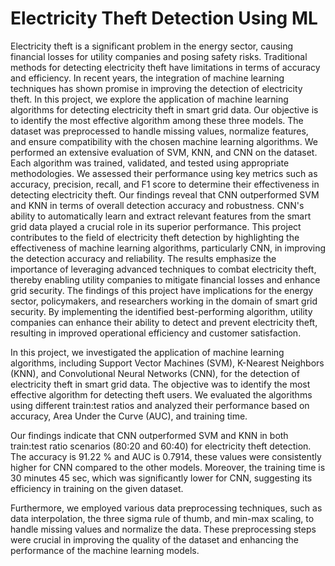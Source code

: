 # Electricity Theft Detection Using ML

Electricity theft is a significant problem in the energy sector, causing financial losses for utility companies and posing safety risks. Traditional methods for detecting electricity theft have limitations in terms of accuracy and efficiency. In recent years, the integration of machine learning techniques has shown promise in improving the detection of electricity theft. In this project, we explore the application of machine learning algorithms for detecting electricity theft in smart grid data. Our objective is to identify the most effective algorithm among these three models. The dataset was preprocessed to handle missing values, normalize features, and ensure compatibility with the chosen machine learning algorithms. We performed an extensive evaluation of SVM, KNN, and CNN on the dataset. Each algorithm was trained, validated, and tested using appropriate methodologies. We assessed their performance using key metrics such as accuracy, precision, recall, and F1 score to determine their effectiveness in detecting electricity theft. Our findings reveal that CNN outperformed SVM and KNN in terms of overall detection accuracy and robustness. CNN's ability to automatically learn and extract relevant features from the smart grid data played a crucial role in its superior performance. This project contributes to the field of electricity theft detection by highlighting the effectiveness of machine learning algorithms, particularly CNN, in improving the detection accuracy and reliability. The results emphasize the importance of leveraging advanced techniques to combat electricity theft, thereby enabling utility companies to mitigate financial losses and enhance grid security. The findings of this project have implications for the energy sector, policymakers, and researchers working in the domain of smart grid security. By implementing the identified best-performing algorithm, utility companies can enhance their ability to detect and prevent electricity theft, resulting in improved operational efficiency and customer satisfaction.


In this project, we investigated the application of machine learning algorithms, including Support Vector Machines (SVM), K-Nearest Neighbors (KNN), and Convolutional Neural Networks (CNN), for the detection of electricity theft in smart grid data. The objective was to identify the most effective algorithm for detecting theft users. We evaluated the algorithms using different train:test ratios and analyzed their performance based on accuracy, Area Under the Curve (AUC), and training time.

Our findings indicate that CNN outperformed SVM and KNN in both train:test ratio scenarios (80:20 and 60:40) for electricity theft detection. The accuracy is 91.22 % and AUC is 0.7914, these values were consistently higher for CNN compared to the other models. Moreover, the training time is  30 minutes 45 sec, which was significantly lower for CNN, suggesting its efficiency in training on the given dataset.

Furthermore, we employed various data preprocessing techniques, such as data interpolation, the three sigma rule of thumb, and min-max scaling, to handle missing values and normalize the data. These preprocessing steps were crucial in improving the quality of the dataset and enhancing the performance of the machine learning models.

